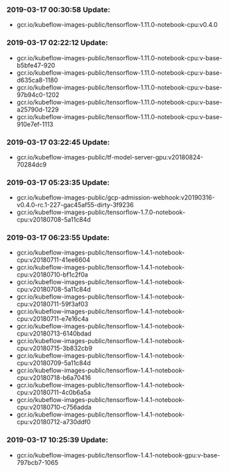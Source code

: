 ### 2019-03-17 00:30:58 Update:

- gcr.io/kubeflow-images-public/tensorflow-1.11.0-notebook-cpu:v0.4.0
### 2019-03-17 02:22:12 Update:

- gcr.io/kubeflow-images-public/tensorflow-1.11.0-notebook-cpu:v-base-b5bfe47-920
- gcr.io/kubeflow-images-public/tensorflow-1.11.0-notebook-cpu:v-base-d635ca8-1180
- gcr.io/kubeflow-images-public/tensorflow-1.11.0-notebook-cpu:v-base-97b94c0-1202
- gcr.io/kubeflow-images-public/tensorflow-1.11.0-notebook-cpu:v-base-a25790d-1229
- gcr.io/kubeflow-images-public/tensorflow-1.11.0-notebook-cpu:v-base-910e7ef-1113
### 2019-03-17 03:22:45 Update:

- gcr.io/kubeflow-images-public/tf-model-server-gpu:v20180824-70284dc9
### 2019-03-17 05:23:35 Update:

- gcr.io/kubeflow-images-public/gcp-admission-webhook:v20190316-v0.4.0-rc.1-227-gac45af55-dirty-3f9236
- gcr.io/kubeflow-images-public/tensorflow-1.7.0-notebook-cpu:v20180708-5a11c84d
### 2019-03-17 06:23:55 Update:

- gcr.io/kubeflow-images-public/tensorflow-1.4.1-notebook-cpu:v20180711-41ee6604
- gcr.io/kubeflow-images-public/tensorflow-1.4.1-notebook-cpu:v20180710-bf1c2f0a
- gcr.io/kubeflow-images-public/tensorflow-1.4.1-notebook-cpu:v20180708-5a11c84d
- gcr.io/kubeflow-images-public/tensorflow-1.4.1-notebook-cpu:v20180711-59f3af03
- gcr.io/kubeflow-images-public/tensorflow-1.4.1-notebook-cpu:v20180711-e7e16c4a
- gcr.io/kubeflow-images-public/tensorflow-1.4.1-notebook-cpu:v20180713-6140bdad
- gcr.io/kubeflow-images-public/tensorflow-1.4.1-notebook-cpu:v20180715-3b832cb9
- gcr.io/kubeflow-images-public/tensorflow-1.4.1-notebook-cpu:v20180709-5a11c84d
- gcr.io/kubeflow-images-public/tensorflow-1.4.1-notebook-cpu:v20180718-b6a70416
- gcr.io/kubeflow-images-public/tensorflow-1.4.1-notebook-cpu:v20180711-4c0b6a5a
- gcr.io/kubeflow-images-public/tensorflow-1.4.1-notebook-cpu:v20180710-c756adda
- gcr.io/kubeflow-images-public/tensorflow-1.4.1-notebook-cpu:v20180712-a730ddf0
### 2019-03-17 10:25:39 Update:

- gcr.io/kubeflow-images-public/tensorflow-1.4.1-notebook-gpu:v-base-797bcb7-1065
